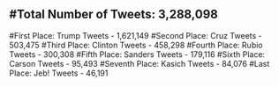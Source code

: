 #Total Number of Tweets: 3,288,098 
---
#First Place: Trump Tweets - 1,621,149
#Second Place: Cruz Tweets - 503,475
#Third Place: Clinton Tweets - 458,298
#Fourth Place: Rubio Tweets - 300,308
#Fifth Place: Sanders Tweets - 179,116
#Sixth Place: Carson Tweets - 95,493
#Seventh Place: Kasich Tweets - 84,076
#Last Place: Jeb! Tweets - 46,191
